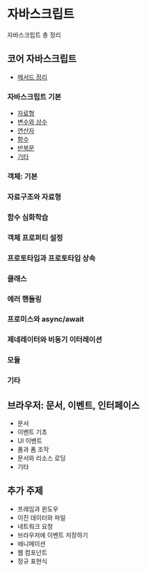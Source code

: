 # 자바스크립트

자바스크립트 총 정리

## 코어 자바스크립트

- [메서드 정리](https://github.com/ballsona/Study/blob/main/Language/Javascript/%EB%A9%94%EC%84%9C%EB%93%9C%20%EC%A0%95%EB%A6%AC.md)

### 자바스크립트 기본

- [자료형](https://github.com/ballsona/Study/blob/main/Language/Javascript/0.Core%20Javascript/Data%20Types.md)
- [변수와 상수](https://github.com/ballsona/Study/blob/main/Language/Javascript/0.Core%20Javascript/Variables.md)
- [연산자](https://github.com/ballsona/Study/blob/main/Language/Javascript/0.Core%20Javascript/Operators.md)
- [함수](https://github.com/ballsona/Study/blob/main/Language/Javascript/0.Core%20Javascript/Functions.md)
- [반복문]()
- [기타](https://github.com/ballsona/Study/blob/main/Language/Javascript/0.Core%20Javascript/Others.md)

### 객체: 기본

### 자료구조와 자료형

### 함수 심화학습

### 객체 프로퍼티 설정

### 프로토타입과 프로토타입 상속

### 클래스

### 에러 핸들링

### 프로미스와 async/await

### 제네레이터와 비동기 이터레이션

### 모듈

### 기타

## 브라우저: 문서, 이벤트, 인터페이스

- 문서
- 이벤트 기초
- UI 이벤트
- 폼과 폼 조작
- 문서와 리소스 로딩
- 기타

## 추가 주제

- 프레임과 윈도우
- 이진 데이터와 파일
- 네트워크 요청
- 브라우저에 이벤트 저장하기
- 에니메이션
- 웹 컴포넌트
- 정규 표현식
